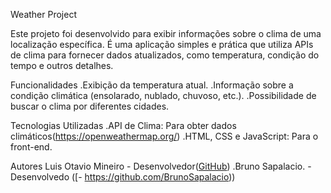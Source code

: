 Weather Project





Este projeto foi desenvolvido para exibir informações sobre o clima de uma localização específica. É uma aplicação simples e prática que utiliza APIs de clima para fornecer dados atualizados, como temperatura, condição do tempo e outros detalhes.



Funcionalidades
.Exibição da temperatura atual.
.Informação sobre a condição climática (ensolarado, nublado, chuvoso, etc.).
.Possibilidade de buscar o clima por diferentes cidades.


Tecnologias Utilizadas
.API de Clima: Para obter dados climáticos(https://openweathermap.org/)
.HTML, CSS e JavaScript: Para o front-end.




Autores
Luis Otavio Mineiro - Desenvolvedor([GitHub](https://github.com/LuisOtavioMineiro))
.Bruno Sapalacio.   - Desenvolvedo ([- https://github.com/BrunoSapalacio))

